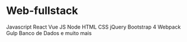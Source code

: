 # Web-fullstack
 Javascript React Vue JS Node HTML CSS jQuery Bootstrap 4 Webpack Gulp Banco de Dados e muito mais
